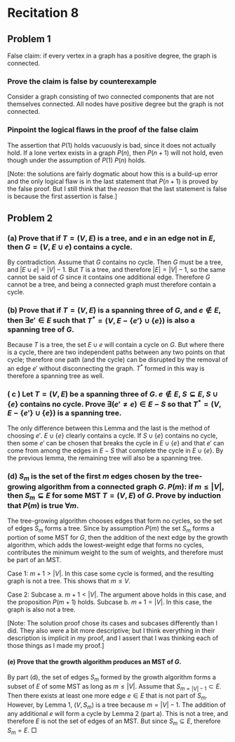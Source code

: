 # Recitation 8

## Problem 1
False claim: if every vertex in a graph has a positive degree, the graph is connected.

### Prove the claim is false by counterexample
Consider a graph consisting of two connected components that are not themselves connected. All nodes have positive degree but the graph is not connected.

### Pinpoint the logical flaws in the proof of the false claim
The assertion that $P(1)$ holds vacuously is bad, since it does not actually hold. If a lone vertex exists in a graph $P(n)$, then $P(n+1)$ will not hold, even though under the assumption of $P(1)$ $P(n)$ holds.

[Note: the solutions are fairly dogmatic about how this is a build-up error and the only logical flaw is in the last statement that $P(n+1)$ is proved by the false proof. But I still think that the *reason* that the last statement is false is because the first assertion is false.]

## Problem 2
### (a) Prove that if $T=(V,E)$ is a tree, and $e$ in an edge not in $E$, then $G = (V,E \cup e)$ contains a cycle.

By contradiction. Assume that $G$ contains no cycle. Then $G$ must be a tree, and $|E \cup e| = |V| - 1$. But $T$ is a tree, and therefore $|E| = |V| - 1$, so the same cannot be said of $G$ since it contains one additional edge. Therefore $G$ cannot be a tree, and being a connected graph must therefore contain a cycle.

### (b) Prove that if $T = (V,E)$ is a spanning three of $G$, and $e \not\in E$, then $\exists e' \in E$ such that $T^* = (V,E-\{e'\}\cup \{e\})$ is also a spanning tree of $G$.

Because $T$ is a tree, the set $E \cup e$ will contain a cycle on $G$. But where there is a cycle, there are two independent paths between any two points on that cycle; therefore one path (and the cycle) can be disrupted by the removal of an edge $e'$ without disconnecting the graph. $T^*$ formed in this way is therefore a spanning tree as well.

### ( c ) Let $T = (V,E)$ be a spanning three of $G$. $e \not\in E$, $S \subseteq E$, $S \cup \{e\}$ contains no cycle. Prove $\exists (e' \not= e) \in E-S$ so that $T^* = (V,E-\{e'\} \cup \{e\})$ is a spanning tree.

The only difference between this Lemma and the last is the method of choosing $e'$. $E \cup \{e\}$ clearly contains a cycle. If $S \cup \{e\}$ contains no cycle, then some $e'$ can be chosen that breaks the cycle in $E \cup \{e\}$ and that $e'$ can come from among the edges in $E - S$ that complete the cycle in $E \cup \{e\}$. By the previous lemma, the remaining tree will also be a spanning tree.

### (d) $S_m$ is the set of the first $m$ edges chosen by the tree-growing algorithm from a connected graph $G$. $P(m)$: if $m \leq |V|$, then $S_m \subseteq E$ for some MST $T = (V,E)$ of $G$. Prove by induction that $P(m)$ is true $\forall m$.

The tree-growing algorithm chooses edges that form no cycles, so the set of edges $S_m$ forms a tree. Since by assumption $P(m)$ the set $S_m$ forms a portion of some MST for $G$, then the addition of the next edge by the growth algorithm, which adds the lowest-weight edge that forms no cycles, contributes the minimum weight to the sum of weights, and therefore must be part of an MST.

Case 1: $m+1 > |V|$. In this case some cycle is formed, and the resulting graph is not a tree. This shows that $m \leq V$.

Case 2: Subcase a. $m + 1 < |V|$. The argument above holds in this case, and the proposition $P(m+1)$ holds. Subcase b. $m + 1 = |V|$. In this case, the graph is also not a tree.

[Note: The solution proof chose its cases and subcases differently than I did. They also were a bit more descriptive; but I think everything in their description is implicit in my proof, and I assert that I was thinking each of those things as I made my proof.]

#### (e) Prove that the growth algorithm produces an MST of $G$.

By part (d), the set of edges $S_m$ formed by the growth algorithm forms a subset of $E$ of some MST as long as $m \leq |V|$. Assume that $S_{m=|V|-1} \subset E$. Then there exists at least one more edge $e \in E$ that is not part of $S_m$. However, by Lemma 1, $(V,S_m)$ is a tree because $m = |V|-1$. The addition of any additional $e$ will form a cycle by Lemma 2 (part a). This is not a tree, and therefore $E$ is not the set of edges of an MST. But since $S_m \subseteq E$, therefore $S_m = E$. $\Box$
